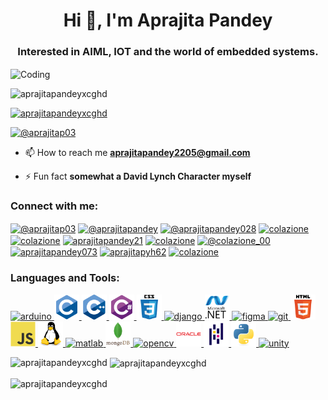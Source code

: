 <h1 align="center">Hi 👋, I'm Aprajita Pandey</h1>
<h3 align="center">Interested in AIML, IOT and the world of embedded systems.</h3>
<img align="center" alt="Coding" width="400" src="https://media.tenor.com/1uklp9zqO3oAAAAC/computer-typing.gif">



<p align="left"> <img src="https://komarev.com/ghpvc/?username=aprajitapandeyxcghd&label=Profile%20views&color=0e75b6&style=flat" alt="aprajitapandeyxcghd" /> </p>

<p align="left"> <a href="https://github.com/ryo-ma/github-profile-trophy"><img src="https://github-profile-trophy.vercel.app/?username=aprajitapandeyxcghd" alt="aprajitapandeyxcghd" /></a> </p>

<p align="left"> <a href="https://twitter.com/@aprajitap03" target="blank"><img src="https://img.shields.io/twitter/follow/@aprajitap03?logo=twitter&style=for-the-badge" alt="@aprajitap03" /></a> </p>

- 📫 How to reach me **aprajitapandey2205@gmail.com**

- ⚡ Fun fact **somewhat a David Lynch Character myself**

<h3 align="left">Connect with me:</h3>
<p align="left">
<a href="https://twitter.com/@aprajitap03" target="blank"><img align="center" src="https://raw.githubusercontent.com/rahuldkjain/github-profile-readme-generator/master/src/images/icons/Social/twitter.svg" alt="@aprajitap03" height="30" width="40" /></a>
<a href="https://linkedin.com/in/@aprajitapandey" target="blank"><img align="center" src="https://raw.githubusercontent.com/rahuldkjain/github-profile-readme-generator/master/src/images/icons/Social/linked-in-alt.svg" alt="@aprajitapandey" height="30" width="40" /></a>
<a href="https://kaggle.com/@aprajitapandey028" target="blank"><img align="center" src="https://raw.githubusercontent.com/rahuldkjain/github-profile-readme-generator/master/src/images/icons/Social/kaggle.svg" alt="@aprajitapandey028" height="30" width="40" /></a>
<a href="https://hashnode.com/colazione" target="blank"><img align="center" src="https://raw.githubusercontent.com/rahuldkjain/github-profile-readme-generator/master/src/images/icons/Social/hashnode.svg" alt="colazione" height="30" width="40" /></a>
<a href="https://www.codechef.com/users/colazione" target="blank"><img align="center" src="https://cdn.jsdelivr.net/npm/simple-icons@3.1.0/icons/codechef.svg" alt="colazione" height="30" width="40" /></a>
<a href="https://www.hackerrank.com/aprajitapandey21" target="blank"><img align="center" src="https://raw.githubusercontent.com/rahuldkjain/github-profile-readme-generator/master/src/images/icons/Social/hackerrank.svg" alt="aprajitapandey21" height="30" width="40" /></a>
<a href="https://codeforces.com/profile/colazione" target="blank"><img align="center" src="https://raw.githubusercontent.com/rahuldkjain/github-profile-readme-generator/master/src/images/icons/Social/codeforces.svg" alt="colazione" height="30" width="40" /></a>
<a href="https://www.leetcode.com/@colazione_00" target="blank"><img align="center" src="https://raw.githubusercontent.com/rahuldkjain/github-profile-readme-generator/master/src/images/icons/Social/leet-code.svg" alt="@colazione_00" height="30" width="40" /></a>
<a href="https://www.hackerearth.com/aprajitapandey073" target="blank"><img align="center" src="https://raw.githubusercontent.com/rahuldkjain/github-profile-readme-generator/master/src/images/icons/Social/hackerearth.svg" alt="aprajitapandey073" height="30" width="40" /></a>
<a href="https://auth.geeksforgeeks.org/user/aprajitapyh62" target="blank"><img align="center" src="https://raw.githubusercontent.com/rahuldkjain/github-profile-readme-generator/master/src/images/icons/Social/geeks-for-geeks.svg" alt="aprajitapyh62" height="30" width="40" /></a>
<a href="https://www.topcoder.com/members/colazione" target="blank"><img align="center" src="https://raw.githubusercontent.com/rahuldkjain/github-profile-readme-generator/master/src/images/icons/Social/topcoder.svg" alt="colazione" height="30" width="40" /></a>
</p>

<h3 align="left">Languages and Tools:</h3>
<p align="left"> <a href="https://www.arduino.cc/" target="_blank" rel="noreferrer"> <img src="https://cdn.worldvectorlogo.com/logos/arduino-1.svg" alt="arduino" width="40" height="40"/> </a> <a href="https://www.cprogramming.com/" target="_blank" rel="noreferrer"> <img src="https://raw.githubusercontent.com/devicons/devicon/master/icons/c/c-original.svg" alt="c" width="40" height="40"/> </a> <a href="https://www.w3schools.com/cpp/" target="_blank" rel="noreferrer"> <img src="https://raw.githubusercontent.com/devicons/devicon/master/icons/cplusplus/cplusplus-original.svg" alt="cplusplus" width="40" height="40"/> </a> <a href="https://www.w3schools.com/cs/" target="_blank" rel="noreferrer"> <img src="https://raw.githubusercontent.com/devicons/devicon/master/icons/csharp/csharp-original.svg" alt="csharp" width="40" height="40"/> </a> <a href="https://www.w3schools.com/css/" target="_blank" rel="noreferrer"> <img src="https://raw.githubusercontent.com/devicons/devicon/master/icons/css3/css3-original-wordmark.svg" alt="css3" width="40" height="40"/> </a> <a href="https://www.djangoproject.com/" target="_blank" rel="noreferrer"> <img src="https://cdn.worldvectorlogo.com/logos/django.svg" alt="django" width="40" height="40"/> </a> <a href="https://dotnet.microsoft.com/" target="_blank" rel="noreferrer"> <img src="https://raw.githubusercontent.com/devicons/devicon/master/icons/dot-net/dot-net-original-wordmark.svg" alt="dotnet" width="40" height="40"/> </a> <a href="https://www.figma.com/" target="_blank" rel="noreferrer"> <img src="https://www.vectorlogo.zone/logos/figma/figma-icon.svg" alt="figma" width="40" height="40"/> </a> <a href="https://git-scm.com/" target="_blank" rel="noreferrer"> <img src="https://www.vectorlogo.zone/logos/git-scm/git-scm-icon.svg" alt="git" width="40" height="40"/> </a> <a href="https://www.w3.org/html/" target="_blank" rel="noreferrer"> <img src="https://raw.githubusercontent.com/devicons/devicon/master/icons/html5/html5-original-wordmark.svg" alt="html5" width="40" height="40"/> </a> <a href="https://developer.mozilla.org/en-US/docs/Web/JavaScript" target="_blank" rel="noreferrer"> <img src="https://raw.githubusercontent.com/devicons/devicon/master/icons/javascript/javascript-original.svg" alt="javascript" width="40" height="40"/> </a> <a href="https://www.linux.org/" target="_blank" rel="noreferrer"> <img src="https://raw.githubusercontent.com/devicons/devicon/master/icons/linux/linux-original.svg" alt="linux" width="40" height="40"/> </a> <a href="https://www.mathworks.com/" target="_blank" rel="noreferrer"> <img src="https://upload.wikimedia.org/wikipedia/commons/2/21/Matlab_Logo.png" alt="matlab" width="40" height="40"/> </a> <a href="https://www.mongodb.com/" target="_blank" rel="noreferrer"> <img src="https://raw.githubusercontent.com/devicons/devicon/master/icons/mongodb/mongodb-original-wordmark.svg" alt="mongodb" width="40" height="40"/> </a> <a href="https://opencv.org/" target="_blank" rel="noreferrer"> <img src="https://www.vectorlogo.zone/logos/opencv/opencv-icon.svg" alt="opencv" width="40" height="40"/> </a> <a href="https://www.oracle.com/" target="_blank" rel="noreferrer"> <img src="https://raw.githubusercontent.com/devicons/devicon/master/icons/oracle/oracle-original.svg" alt="oracle" width="40" height="40"/> </a> <a href="https://pandas.pydata.org/" target="_blank" rel="noreferrer"> <img src="https://raw.githubusercontent.com/devicons/devicon/2ae2a900d2f041da66e950e4d48052658d850630/icons/pandas/pandas-original.svg" alt="pandas" width="40" height="40"/> </a> <a href="https://www.python.org" target="_blank" rel="noreferrer"> <img src="https://raw.githubusercontent.com/devicons/devicon/master/icons/python/python-original.svg" alt="python" width="40" height="40"/> </a> <a href="https://unity.com/" target="_blank" rel="noreferrer"> <img src="https://www.vectorlogo.zone/logos/unity3d/unity3d-icon.svg" alt="unity" width="40" height="40"/> </a> </p>

<p><img align="left" src="https://github-readme-stats.vercel.app/api/top-langs?username=aprajitapandeyxcghd&show_icons=true&locale=en&layout=compact" alt="aprajitapandeyxcghd" /></p>

<p>&nbsp;<img align="center" src="https://github-readme-stats.vercel.app/api?username=aprajitapandeyxcghd&show_icons=true&locale=en" alt="aprajitapandeyxcghd" /></p>

<p><img align="center" src="https://github-readme-streak-stats.herokuapp.com/?user=aprajitapandeyxcghd&" alt="aprajitapandeyxcghd" /></p>


